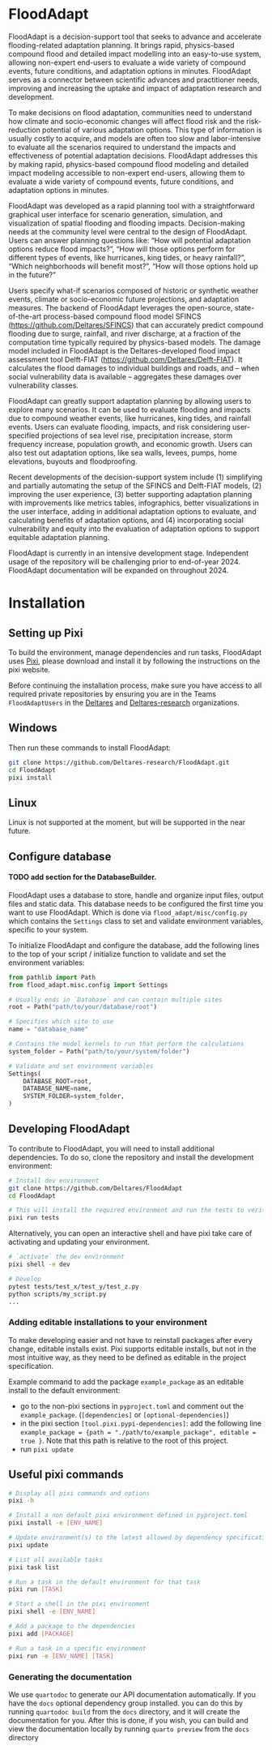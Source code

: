 # FloodAdapt
FloodAdapt is a decision-support tool that seeks to advance and accelerate flooding-related adaptation planning. It brings rapid, physics-based compound flood and detailed impact modelling into an easy-to-use system, allowing non-expert end-users to evaluate a wide variety of compound events, future conditions, and adaptation options in minutes.  FloodAdapt serves as a connector between scientific advances and practitioner needs, improving and increasing the uptake and impact of adaptation research and development.

To make decisions on flood adaptation, communities need to understand how climate and socio-economic changes will affect flood risk and the risk-reduction potential of various adaptation options. This type of information is usually costly to acquire, and models are often too slow and labor-intensive to evaluate all the scenarios required to understand the impacts and effectiveness of potential adaptation decisions. FloodAdapt addresses this by making rapid, physics-based compound flood modeling and detailed impact modeling accessible to non-expert end-users, allowing them to evaluate a wide variety of compound events, future conditions, and adaptation options in minutes.

FloodAdapt was developed as a rapid planning tool with a straightforward graphical user interface for scenario generation, simulation, and visualization of spatial flooding and flooding impacts. Decision-making needs at the community level were central to the design of FloodAdapt. Users can answer planning questions like: “How will potential adaptation options reduce flood impacts?”, “How will those options perform for different types of events, like hurricanes, king tides, or heavy rainfall?”, “Which neighborhoods will benefit most?”, “How will those options hold up in the future?”

Users specify what-if scenarios composed of historic or synthetic weather events, climate or socio-economic future projections, and adaptation measures.
The backend of FloodAdapt leverages the open-source, state-of-the-art process-based compound flood model SFINCS (https://github.com/Deltares/SFINCS) that can accurately predict compound flooding due to surge, rainfall, and river discharge, at a fraction of the computation time typically required by physics-based models. The damage model included in FloodAdapt is the Deltares-developed flood impact assessment tool Delft-FIAT (https://github.com/Deltares/Delft-FIAT). It calculates the flood damages to individual buildings and roads, and – when social vulnerability data is available – aggregates these damages over vulnerability classes.

FloodAdapt can greatly support adaptation planning by allowing users to explore many scenarios. It can be used to evaluate flooding and impacts due to compound weather events, like hurricanes, king tides, and rainfall events. Users can evaluate flooding, impacts, and risk considering user-specified projections of sea level rise, precipitation increase, storm frequency increase, population growth, and economic growth. Users can also test out adaptation options, like sea walls, levees, pumps, home elevations, buyouts and floodproofing.

Recent developments of the decision-support system include (1) simplifying and partially automating the setup of the SFINCS and Delft-FIAT models, (2) improving the user experience, (3) better supporting adaptation planning with improvements like metrics tables, infographics, better visualizations in the user interface, adding in additional adaptation options to evaluate, and calculating benefits of adaptation options, and (4) incorporating social vulnerability and equity into the evaluation of adaptation options to support equitable adaptation planning.

FloodAdapt is currently in an intensive development stage. Independent usage of the repository will be challenging prior to end-of-year 2024. FloodAdapt documentation will be expanded on throughout 2024.

# Installation

## Setting up Pixi
To build the environment, manage dependencies and run tasks, FloodAdapt uses [Pixi](https://pixi.sh/latest/), please download and install it by following the instructions on the pixi website.

Before continuing the installation process, make sure you have access to all required private repositories by ensuring you are in the Teams `FloodAdaptUsers` in the [Deltares](https://github.com/orgs/Deltares/teams/floodadaptusers) and [Deltares-research](https://github.com/orgs/Deltares-research/teams/floodadaptusers) organizations.

## Windows
Then run these commands to install FloodAdapt:
```bash
git clone https://github.com/Deltares-research/FloodAdapt.git
cd FloodAdapt
pixi install
```
## Linux
Linux is not supported at the moment, but will be supported in the near future.

## Configure database

#### TODO add section for the DatabaseBuilder.

FloodAdapt uses a database to store, handle and organize input files, output files and static data. This database needs to be configured the first time you want to use FloodAdapt. Which is done via `flood_adapt/misc/config.py` which contains the `Settings` class to set and validate environment variables, specific to your system.

To initialize FloodAdapt and configure the database, add the following lines to the top of your script / initialize function to validate and set the environment variables:
```python
from pathlib import Path
from flood_adapt.misc.config import Settings

# Usually ends in `Database` and can contain multiple sites
root = Path("path/to/your/database/root")

# Specifies which site to use
name = "database_name"

# Contains the model kernels to run that perform the calculations
system_folder = Path("path/to/your/system/folder")

# Validate and set environment variables
Settings(
    DATABASE_ROOT=root,
    DATABASE_NAME=name,
    SYSTEM_FOLDER=system_folder,
)
```

## Developing FloodAdapt

To contribute to FloodAdapt, you will need to install additional dependencies. To do so, clone the repository and install the development environment:

```bash
# Install dev environment
git clone https://github.com/Deltares/FloodAdapt
cd FloodAdapt

# This will install the required environment and run the tests to verify
pixi run tests
```

Alternatively, you can open an interactive shell and have pixi take care of activating and updating your environment.
```bash
# `activate` the dev environment
pixi shell -e dev

# Develop
pytest tests/test_x/test_y/test_z.py
python scripts/my_script.py
...
```

### Adding editable installations to your environment

To make developing easier and not have to reinstall packages after every change, editable installs exist.
Pixi supports editable installs, but not in the most intuitive way, as they need to be defined as editable in the project specification.

Example command to add the package `example_package` as an editable install to the default environment:
- go to the non-pixi sections in `pyproject.toml` and comment out the `example_package`. (`[dependencies]` or `[optional-dependencies]`)
- in the pixi section `[tool.pixi.pypi-dependencies]`: add the following line `example_package = {path = "./path/to/example_package", editable = true }`. Note that this path is relative to the root of this project.
- run `pixi update`

## Useful pixi commands
```bash
# Display all pixi commands and options
pixi -h

# Install a non default pixi environment defined in pyproject.toml
pixi install -e [ENV_NAME]

# Update environment(s) to the latest allowed by dependency specifications in pyproject.toml
pixi update

# List all available tasks
pixi task list

# Run a task in the default environment for that task
pixi run [TASK]

# Start a shell in the pixi environment
pixi shell -e [ENV_NAME]

# Add a package to the dependencies
pixi add [PACKAGE]

# Run a task in a specific environment
pixi run -e [ENV_NAME] [TASK]
```

### Generating the documentation

We use `quartodoc` to generate our API documentation automatically. If you have the `docs` optional dependency group installed.
you can do this by running `quartodoc build` from the `docs` directory, and it will create the documentation for you.
After this is done, if you wish, you can build and view the documentation locally by running `quarto preview` from the `docs` directory
